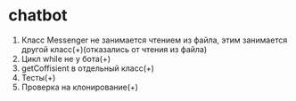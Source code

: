 # chatbot
1. Класс Messenger не занимается чтением из файла, этим занимается другой класс(+)(отказались от чтения из файла)
2. Цикл while не у бота(+)
3. getCoffisient в отдельный класс(+)
4. Тесты(+)
5. Проверка на клонирование(+)
